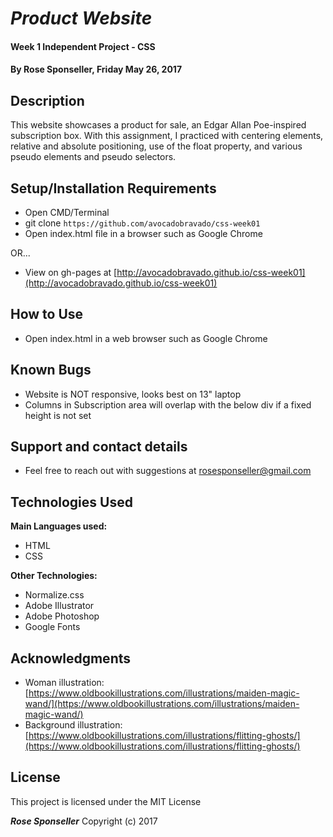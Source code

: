 # _Product Website_

#### Week 1 Independent Project - CSS

#### By **Rose Sponseller, Friday May 26, 2017**

## Description

This website showcases a product for sale, an Edgar Allan Poe-inspired subscription box. With this assignment, I practiced with centering elements, relative and absolute positioning, use of the float property, and various pseudo elements and pseudo selectors.

## Setup/Installation Requirements

* Open CMD/Terminal
* git clone `https://github.com/avocadobravado/css-week01`
* Open index.html file in a browser such as Google Chrome

OR...

* View on gh-pages at [http://avocadobravado.github.io/css-week01](http://avocadobravado.github.io/css-week01)

## How to Use

* Open index.html in a web browser such as Google Chrome

## Known Bugs

* Website is NOT responsive, looks best on 13" laptop
* Columns in Subscription area will overlap with the below div if a fixed height is not set

## Support and contact details

* Feel free to reach out with suggestions at rosesponseller@gmail.com

## Technologies Used

**Main Languages used:**

* HTML
* CSS

**Other Technologies:**

* Normalize.css
* Adobe Illustrator
* Adobe Photoshop
* Google Fonts

## Acknowledgments

* Woman illustration: [https://www.oldbookillustrations.com/illustrations/maiden-magic-wand/](https://www.oldbookillustrations.com/illustrations/maiden-magic-wand/)
* Background illustration: [https://www.oldbookillustrations.com/illustrations/flitting-ghosts/](https://www.oldbookillustrations.com/illustrations/flitting-ghosts/)

## License

This project is licensed under the MIT License

**_Rose Sponseller_** Copyright (c) 2017
